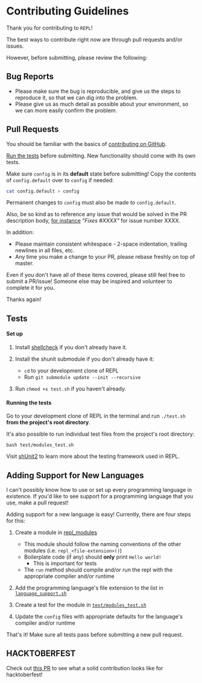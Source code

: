 # Contributing Guidelines

Thank you for contributing to `REPL`!

The best ways to contribute right now are through pull requests and/or issues.

However, before submitting, please review the following:

## Bug Reports

- Please make sure the bug is reproducible, and give us the steps to reproduce it, so that we can dig into the problem.
- Please give us as much detail as possible about your environment, so we can more easily confirm the problem.

## Pull Requests

You should be familiar with the basics of
[contributing on GitHub](https://help.github.com/articles/using-pull-requests).

[Run the tests](#Tests) before submitting. New functionality should come with its own tests.

Make sure `config` is in its **default** state before submitting! Copy the contents of `config.default` over to `config` if needed:

```bash
cat config.default > config
```

Permanent changes to `config` must also be made to `config.default`.

Also, be so kind as to reference
any issue that would be solved in the PR description body,
[for instance](https://help.github.com/articles/closing-issues-via-commit-messages/)
_"Fixes #XXXX"_ for issue number XXXX.

In addition:

- Please maintain consistent whitespace - 2-space indentation, trailing newlines in all files, etc.
- Any time you make a change to your PR, please rebase freshly on top of master.

Even if you don't have all of these items covered, please still feel free to submit a PR/issue! Someone else may be inspired and volunteer to complete it for you.

Thanks again!

## Tests

#### Set up

1. Install [shellcheck](https://github.com/koalaman/shellcheck) if you don't already have it.

2. Install the shunit submodule if you don't already have it:

   - `cd` to your development clone of REPL
   - Run `git submodule update --init --recursive`

3. Run `chmod +x test.sh` if you haven't already.

#### Running the tests

Go to your development clone of REPL in the terminal and run `./test.sh` **from the project's root directory**.

It's also possible to run individual test files from the project's root directory:

```
bash test/modules_test.sh
```

Visit [shUnit2](https://github.com/kward/shunit2/) to learn more about the testing framework used in REPL.

## Adding Support for New Languages

I can't possibly know how to use or set up every programming language in existence. If you'd like to see support for a programming language that you use, make a pull request!

Adding support for a new language is easy! Currently, there are four steps for this:

1. Create a module in [repl_modules](repl_modules)

   - This module should follow the naming conventions of the other modules (i.e. `repl_<file-extension>()`)
   - Boilerplate code (if any) should **only** print `Hello world!`
     - This is important for tests
   - The `run` method should compile and/or run the repl with the appropriate compiler and/or runtime

2. Add the programming language's file extension to the list in [`language_support.sh`](language_support.sh)

3. Create a test for the module in [`test/modules_test.sh`](test/modules_test.sh)

4. Update the `config` files with appropriate defaults for the language's compiler and/or runtime

That's it! Make sure all tests pass before submitting a new pull request.

## HACKTOBERFEST
Check out [this PR]() to see what a solid contribution looks like for hacktoberfest!
